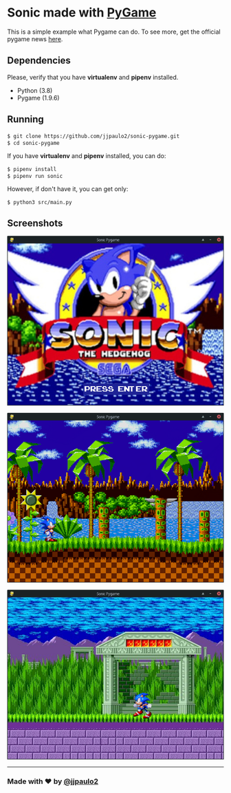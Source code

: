 # Sonic made with [PyGame](https://www.pygame.org)

This is a simple example what Pygame can do. To see more, get the official pygame news [here](https://www.pygame.org).

## Dependencies

Please, verify that you have **virtualenv** and **pipenv** installed.

- Python (3.8)
- Pygame (1.9.6)

## Running

    $ git clone https://github.com/jjpaulo2/sonic-pygame.git
    $ cd sonic-pygame

If you have **virtualenv** and **pipenv** installed, you can do:
    
    $ pipenv install
    $ pipenv run sonic

However, if don't have it, you can get only:

    $ python3 src/main.py

## Screenshots

![Title screen](screenshots/start_screen.png)

![Green Hill Zone](screenshots/green_hill_zone.png)

![Marble Zone](screenshots/marble_zone.png)


---

### Made with :hearts: by [@jjpaulo2](https://github.com/jjpaulo2)